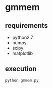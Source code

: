 # gmmem

## requirements

* python2.7
* numpy
* scipy
* matplotlib

## execution

```
python gmmem.py
```